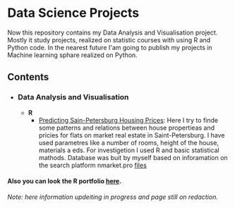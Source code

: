# Data Science Projects

Now this repository contains my Data Analysis and Visualisation project. Mostly it study projects, realized on statistic courses with using R and Python code. In the nearest future I'am going to publish my projects in Machine learning sphare realized on Python. 

## Contents

- ### Data Analysis and Visualisation
	- __R__ 
   		 - [Predicting Sain-Petersburg Housing Prices](http://rpubs.com/snegnik/flat_price_spb): Here I try to finde some patterns and relations between house propertieas and pricies for flats on market real estate in Saint-Petersburg. I have used parametres like a number of rooms, height of the house, materials a eds. For investigetion I used R and basic statistical mathods. Database was buit by myself based on inforamation on the search platform nmarket.pro [files](https://github.com/snegnik/Data-projects/tree/master/Real%20Estate%20Price%20Analysis%20(NMarket%20Data))

#### Also you can look the R portfolio [here](http://rpubs.com/snegnik/).

_Note: here information updeiting in progress and page still on redaction._
